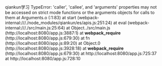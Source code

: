 qiankun学习
TypeError: 'caller', 'callee', and 'arguments' properties may not be accessed on strict mode functions or the arguments objects for calls to them at Arguments.o (<anonymous>:1:83) at start (webpack-internal:///./node_modules/qiankun/es/apis.js:251:24) at eval (webpack-internal:///./src/main.js:25:64) at Object../src/main.js (http://localhost:8080/app.js:3887:1) at __webpack_require__ (http://localhost:8080/app.js:679:30) at fn (http://localhost:8080/app.js:89:20) at Object.0 (http://localhost:8080/app.js:3928:18) at __webpack_require__ (http://localhost:8080/app.js:679:30) at http://localhost:8080/app.js:725:37 at http://localhost:8080/app.js:728:10